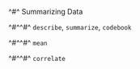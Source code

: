 ^#^ Summarizing Data

^#^^#^ `describe`, `summarize`, `codebook`

^#^^#^ `mean`

^#^^#^ `correlate`
